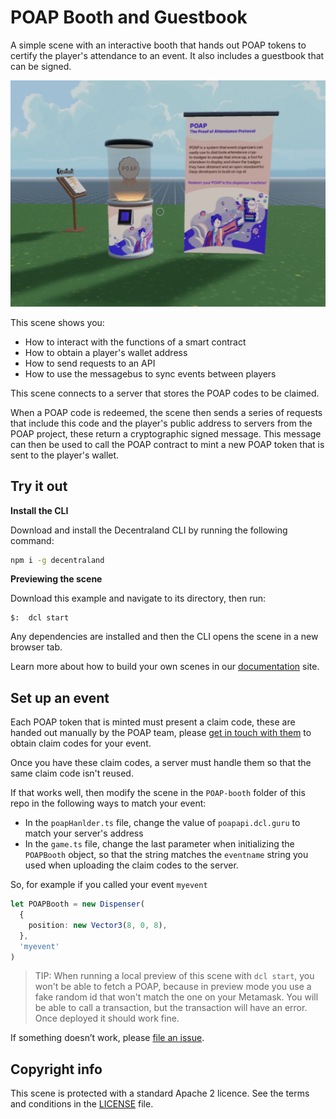 # POAP Booth and Guestbook

A simple scene with an interactive booth that hands out POAP tokens to certify the player's attendance to an event. It also includes a guestbook that can be signed.

![](screenshot/screenshot.png)

This scene shows you:

- How to interact with the functions of a smart contract
- How to obtain a player's wallet address
- How to send requests to an API
- How to use the messagebus to sync events between players

This scene connects to a server that stores the POAP codes to be claimed.

When a POAP code is redeemed, the scene then sends a series of requests that include this code and the player's public address to servers from the POAP project, these return a cryptographic signed message. This message can then be used to call the POAP contract to mint a new POAP token that is sent to the player's wallet.

## Try it out

**Install the CLI**

Download and install the Decentraland CLI by running the following command:

```bash
npm i -g decentraland
```

**Previewing the scene**

Download this example and navigate to its directory, then run:

```
$:  dcl start
```

Any dependencies are installed and then the CLI opens the scene in a new browser tab.

Learn more about how to build your own scenes in our [documentation](https://docs.decentraland.org/) site.

## Set up an event

Each POAP token that is minted must present a claim code, these are handed out manually by the POAP team, please [get in touch with them](poap.xyz) to obtain claim codes for your event.

Once you have these claim codes, a server must handle them so that the same claim code isn't reused.

<!--
1. Host a server containing the contents of the `/server` folder in this repository. [This tutorial](https://decentraland.org/blog/tutorials/servers-part-2/) can help you achieve that on Firebase, or you can use any other hosting service.

2. Send a POST request to the server to upload all of the claim codes to the server's DB

```
<server-address>/add-poap-codes/?event=eventname
```

Eventname is a unique string that identifies the event.
The body of the request needs to include all of the claim codes in an array, structured as:

```
[ {"id": "code1"}, {"id": "code2"}, ...  ]
```

3. Once those codes are uploaded to the server, you can fetch one at a time with a GET request to:

```
<server-address>/get-poap-code/?event=eventname
```

`eventname` needs to match the event name used in the previous request

> TIP: Once a code is fetched, it's removed from the DB, so don't spend too many of them testing.
-->

If that works well, then modify the scene in the `POAP-booth` folder of this repo in the following ways to match your event:

- In the `poapHanlder.ts` file, change the value of `poapapi.dcl.guru` to match your server's address
- In the `game.ts` file, change the last parameter when initializing the `POAPBooth` object, so that the string matches the `eventname` string you used when uploading the claim codes to the server.

So, for example if you called your event `myevent`

```ts
let POAPBooth = new Dispenser(
  {
    position: new Vector3(8, 0, 8),
  },
  'myevent'
)
```

> TIP: When running a local preview of this scene with `dcl start`, you won't be able to fetch a POAP, because in preview mode you use a fake random id that won't match the one on your Metamask. You will be able to call a transaction, but the transaction will have an error. Once deployed it should work fine.

If something doesn’t work, please [file an issue](https://github.com/decentraland-scenes/Awesome-Repository/issues/new).

## Copyright info

This scene is protected with a standard Apache 2 licence. See the terms and conditions in the [LICENSE](/LICENSE) file.
